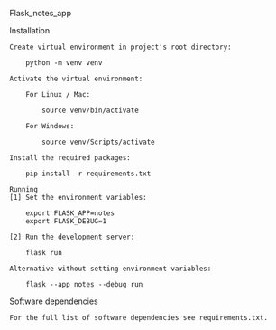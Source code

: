 Flask_notes_app

Installation
    
    Create virtual environment in project's root directory:

        python -m venv venv

    Activate the virtual environment:

        For Linux / Mac:

            source venv/bin/activate

        For Windows:

            source venv/Scripts/activate

    Install the required packages:

        pip install -r requirements.txt

    Running
    [1] Set the environment variables:

        export FLASK_APP=notes
        export FLASK_DEBUG=1

    [2] Run the development server:

        flask run

    Alternative without setting environment variables:

        flask --app notes --debug run

Software dependencies

    For the full list of software dependencies see requirements.txt.